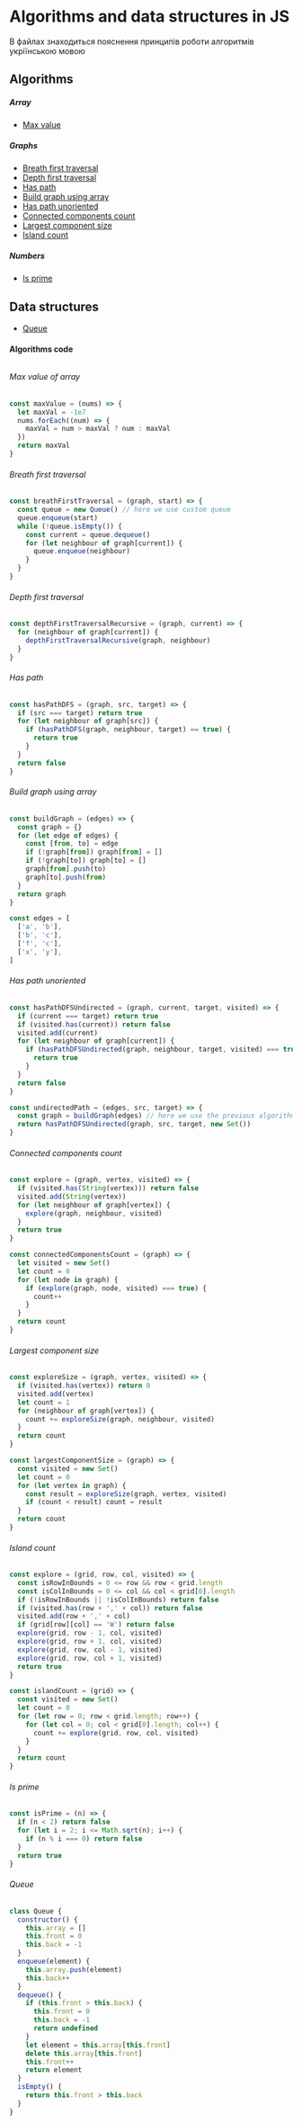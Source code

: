 # Algorithms and data structures in JS

В файлах знаходиться пояснення принципів роботи алгоритмів укріїнською мовою

## Algorithms

##### Array

- [Max value](#max-value-of-array)

##### Graphs

- [Breath first traversal](#breath-first-traversal)
- [Depth first traversal](#depth-first-traversal)
- [Has path](#has-path)
- [Build graph using array](#build-graph-using-array)
- [Has path unoriented](#has-path-unoriented)
- [Connected components count](#connected-components-count)
- [Largest component size](#largest-component-size)
- [Island count](#island-count)

##### Numbers

- [Is prime](#is-prime)

## Data structures

- [Queue](#queue)

#### Algorithms code

######

###### Max value of array

```javascript
const maxValue = (nums) => {
  let maxVal = -1e7
  nums.forEach((num) => {
    maxVal = num > maxVal ? num : maxVal
  })
  return maxVal
}
```

###### Breath first traversal

```javascript
const breathFirstTraversal = (graph, start) => {
  const queue = new Queue() // here we use custom queue
  queue.enqueue(start)
  while (!queue.isEmpty()) {
    const current = queue.dequeue()
    for (let neighbour of graph[current]) {
      queue.enqueue(neighbour)
    }
  }
}
```

###### Depth first traversal

```javascript
const depthFirstTraversalRecursive = (graph, current) => {
  for (neighbour of graph[current]) {
    depthFirstTraversalRecursive(graph, neighbour)
  }
}
```

###### Has path

```javascript
const hasPathDFS = (graph, src, target) => {
  if (src === target) return true
  for (let neighbour of graph[src]) {
    if (hasPathDFS(graph, neighbour, target) == true) {
      return true
    }
  }
  return false
}
```

###### Build graph using array

```javascript
const buildGraph = (edges) => {
  const graph = {}
  for (let edge of edges) {
    const [from, to] = edge
    if (!graph[from]) graph[from] = []
    if (!graph[to]) graph[to] = []
    graph[from].push(to)
    graph[to].push(from)
  }
  return graph
}

const edges = [
  ['a', 'b'],
  ['b', 'c'],
  ['f', 'c'],
  ['x', 'y'],
]
```

###### Has path unoriented

```javascript
const hasPathDFSUndirected = (graph, current, target, visited) => {
  if (current === target) return true
  if (visited.has(current)) return false
  visited.add(current)
  for (let neighbour of graph[current]) {
    if (hasPathDFSUndirected(graph, neighbour, target, visited) === true) {
      return true
    }
  }
  return false
}

const undirectedPath = (edges, src, target) => {
  const graph = buildGraph(edges) // here we use the previous algorithm
  return hasPathDFSUndirected(graph, src, target, new Set())
}
```

###### Connected components count

```javascript
const explore = (graph, vertex, visited) => {
  if (visited.has(String(vertex))) return false
  visited.add(String(vertex))
  for (let neighbour of graph[vertex]) {
    explore(graph, neighbour, visited)
  }
  return true
}

const connectedComponentsCount = (graph) => {
  let visited = new Set()
  let count = 0
  for (let node in graph) {
    if (explore(graph, node, visited) === true) {
      count++
    }
  }
  return count
}
```

###### Largest component size

```javascript
const exploreSize = (graph, vertex, visited) => {
  if (visited.has(vertex)) return 0
  visited.add(vertex)
  let count = 1
  for (neighbour of graph[vertex]) {
    count += exploreSize(graph, neighbour, visited)
  }
  return count
}

const largestComponentSize = (graph) => {
  const visited = new Set()
  let count = 0
  for (let vertex in graph) {
    const result = exploreSize(graph, vertex, visited)
    if (count < result) count = result
  }
  return count
}
```

###### Island count

```javascript
const explore = (grid, row, col, visited) => {
  const isRowInBounds = 0 <= row && row < grid.length
  const isColInBounds = 0 <= col && col < grid[0].length
  if (!isRowInBounds || !isColInBounds) return false
  if (visited.has(row + ',' + col)) return false
  visited.add(row + ',' + col)
  if (grid[row][col] == 'W') return false
  explore(grid, row - 1, col, visited)
  explore(grid, row + 1, col, visited)
  explore(grid, row, col - 1, visited)
  explore(grid, row, col + 1, visited)
  return true
}

const islandCount = (grid) => {
  const visited = new Set()
  let count = 0
  for (let row = 0; row < grid.length; row++) {
    for (let col = 0; col < grid[0].length; col++) {
      count += explore(grid, row, col, visited)
    }
  }
  return count
}
```

###### Is prime

```javascript
const isPrime = (n) => {
  if (n < 2) return false
  for (let i = 2; i <= Math.sqrt(n); i++) {
    if (n % i === 0) return false
  }
  return true
}
```

###### Queue

```javascript
class Queue {
  constructor() {
    this.array = []
    this.front = 0
    this.back = -1
  }
  enqueue(element) {
    this.array.push(element)
    this.back++
  }
  dequeue() {
    if (this.front > this.back) {
      this.front = 0
      this.back = -1
      return undefined
    }
    let element = this.array[this.front]
    delete this.array[this.front]
    this.front++
    return element
  }
  isEmpty() {
    return this.front > this.back
  }
}
```
